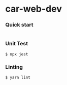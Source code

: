 # car-web-dev

### Quick start

```

```

### Unit Test

```
$ npx jest
```

### Linting

```
$ yarn lint
```
